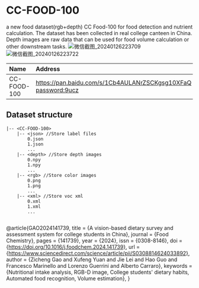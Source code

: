 # CC-FOOD-100
a new food dataset(rgb+depth) CC Food-100 for food detection and nutrient calculation. The dataset has been collected in real college canteen in China. Depth images are raw data that can be used for food volume calculation or other downstream tasks.
![微信截图_20240126223709](https://github.com/zichengzichengzi/CC-FOOD-100/assets/43312794/281d479d-2be6-4ff9-a017-2d02b2e9b25e)
![微信截图_20240126223722](https://github.com/zichengzichengzi/CC-FOOD-100/assets/43312794/d52b8b55-fc70-4512-8050-7802e1241b9d)


|Name|Address|
|:---|:---|
|CC-FOOD-100|[https://pan.baidu.com/s/1Cb4AULANrZSCKgsg10XFaQ password:9ucz](https://pan.baidu.com/s/1o7ZDwkd4oUFui5UZMmIvPw?pwd=pfav)|

## Dataset structure

```
|-- <CC-FOOD-100>
    |-- <json> //Store label files
        0.json
        1.json
        ...
    |-- <depth> //Store depth images
        0.npy
        1.npy
        ...
    |-- <rgb> //Store color images
        0.png
        1.png
        ...
    |-- <xml> //Store voc xml
        0.xml
        1.xml
        ...
        
```
@article{GAO2024141739,
title = {A vision-based dietary survey and assessment system for college students in China},
journal = {Food Chemistry},
pages = {141739},
year = {2024},
issn = {0308-8146},
doi = {https://doi.org/10.1016/j.foodchem.2024.141739},
url = {https://www.sciencedirect.com/science/article/pii/S0308814624033892},
author = {Zicheng Gao and Xufeng Yuan and Jie Lei and Hao Guo and Francesco Marinello and Lorenzo Guerrini and Alberto Carraro},
keywords = {Nutritional intake analysis, RGB-D image, College students' dietary habits, Automated food recognition, Volume estimation},
}
```


